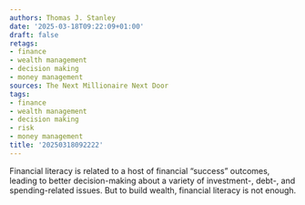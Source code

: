 ```yaml
---
authors: Thomas J. Stanley
date: '2025-03-18T09:22:09+01:00'
draft: false
retags:
- finance
- wealth management
- decision making
- money management
sources: The Next Millionaire Next Door
tags:
- finance
- wealth management
- decision making
- risk
- money management
title: '20250318092222'
---
```


Financial literacy is related to a host of financial “success” outcomes, leading to better decision-making about a
variety of investment-, debt-, and spending-related issues. But to build wealth, financial literacy is not enough.